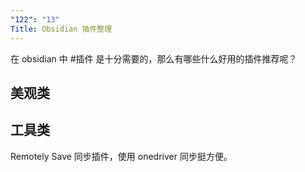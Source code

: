 ```yaml
---
"122": "13"
Title: Obsidian 插件整理
---
```



在 obsidian 中 #插件 是十分需要的，那么有哪些什么好用的插件推荐呢？

## 美观类



## 工具类

Remotely Save 同步插件，使用 onedriver 同步挺方便。